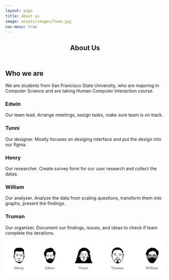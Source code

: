 ```yaml
---
layout: page
title: About us
image: assets/images/Team.jpg
nav-menu: true
---
```


<!-- Main -->
<div id="main" class="alt">

<!-- One -->
<section id="one">
	<div class="inner">
		<header class="major">
			<h1>About Us</h1>
		</header>

<!-- Content -->

<h2 id="content">Who we are</h2>
<p>We are students from San Francisco State University, who are majoring in Computer Science and are taking Human Computer Interaction course.</p>
		
<div class="row">
	<div class="6u 12u$(small)">
		<h3>Edwin</h3>
		<p>Our team lead. Arrange meetings, assign tasks, make sure team is on track.</p>
	</div>
	<div class="6u 12u$(small)">
		<h3>Tunni</h3>
		<p>Our designer. Mostly focuses on desiging interface and put the design into our figma.</p>
	</div>
	<div class="6u 12u$(small)">
		<h3>Henry</h3>
		<p>Our researcher. Create survey form for our user research and collect the datas.</p>
	</div>
	<div class="6u 12u$(small)">
		<h3>William</h3>
		<p>Our analyser. Analyze the data from scaling questions, transform them into graphs, present the findings.</p>
	</div>
	<div class="6u 12u$(small)">
		<h3>Truman</h3>
		<p>Our organizer. Document our findings, issues, and ideas to check if team complete the iterations.</p>
	</div>
</div>

<img src="assets/images/Screen Shot 2022-05-18 at 3.30.41 PM.png">
</div>
</section>

</div>
